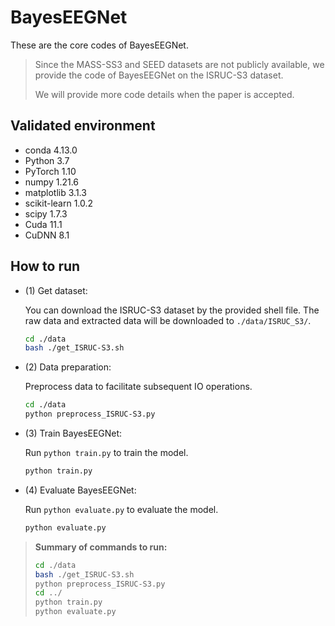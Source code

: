 # BayesEEGNet

These are the core codes of BayesEEGNet. 

> Since the MASS-SS3 and SEED datasets are not publicly available, we provide the code of BayesEEGNet on the ISRUC-S3 dataset.
>
> We will provide more code details when the paper is accepted.

## Validated environment

- conda 4.13.0
- Python 3.7
- PyTorch 1.10
- numpy 1.21.6
- matplotlib 3.1.3
- scikit-learn 1.0.2
- scipy 1.7.3
- Cuda 11.1
- CuDNN 8.1

## How to run

- (1) Get dataset:
  
  You can download the ISRUC-S3 dataset by the provided shell file. The raw data and extracted data will be downloaded to `./data/ISRUC_S3/`.

  ```bash
  cd ./data
  bash ./get_ISRUC-S3.sh
  ```
  
- (2) Data preparation:

  Preprocess data to facilitate subsequent IO operations.

  ```bash
  cd ./data
  python preprocess_ISRUC-S3.py
  ```
  
- (3) Train BayesEEGNet:

  Run `python train.py` to train the model. 

    ```bash
  python train.py
    ```
  
- (4) Evaluate BayesEEGNet:

  Run `python evaluate.py` to evaluate the model.

    ```bash
  python evaluate.py
    ```


> **Summary of commands to run:**
>
> ```bash
> cd ./data
> bash ./get_ISRUC-S3.sh
> python preprocess_ISRUC-S3.py
> cd ../
> python train.py
> python evaluate.py
> ```
